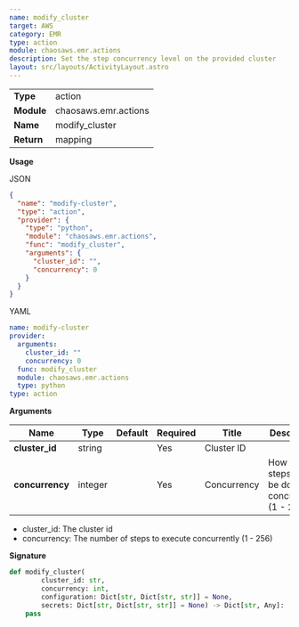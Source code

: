 ```yaml
---
name: modify_cluster
target: AWS
category: EMR
type: action
module: chaosaws.emr.actions
description: Set the step concurrency level on the provided cluster
layout: src/layouts/ActivityLayout.astro
---
```


|            |                      |
| ---------- | -------------------- |
| **Type**   | action               |
| **Module** | chaosaws.emr.actions |
| **Name**   | modify_cluster       |
| **Return** | mapping              |

**Usage**

JSON

```json
{
  "name": "modify-cluster",
  "type": "action",
  "provider": {
    "type": "python",
    "module": "chaosaws.emr.actions",
    "func": "modify_cluster",
    "arguments": {
      "cluster_id": "",
      "concurrency": 0
    }
  }
}
```

YAML

```yaml
name: modify-cluster
provider:
  arguments:
    cluster_id: ""
    concurrency: 0
  func: modify_cluster
  module: chaosaws.emr.actions
  type: python
type: action
```

**Arguments**

| Name            | Type    | Default | Required | Title       | Description                                       |
| --------------- | ------- | ------- | -------- | ----------- | ------------------------------------------------- |
| **cluster_id**  | string  |         | Yes      | Cluster ID  |                                                   |
| **concurrency** | integer |         | Yes      | Concurrency | How many steps can be done concurrently (1 - 256) |

- cluster_id: The cluster id
- concurrency: The number of steps to execute concurrently (1 - 256)

**Signature**

```python
def modify_cluster(
        cluster_id: str,
        concurrency: int,
        configuration: Dict[str, Dict[str, str]] = None,
        secrets: Dict[str, Dict[str, str]] = None) -> Dict[str, Any]:
    pass

```
